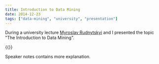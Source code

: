 ```yaml
---
title: Introduction to Data Mining
date: 2014-12-23
tags: ["data-mining", "university", "presentation"]
---
```


During a university lecture [Myroslav Rudnytskyi](https://www.linkedin.com/in/mrudnytskyi) and I presented the topic "The Introduction to Data Mining".

<!-- Presentation saved on Drive oleksandr.red [at] gmail.com -->
{{<gslides src="https://docs.google.com/presentation/d/e/2PACX-1vS47MH4bYAVC0nJjaBZ0m5J-RPCoojxJrhBVlFfDOUpnkwuhO_MV-IzoU7xbC3vB1YrgZIaDQiInBws/embed?start=false&loop=false&delayms=3000" >}}

Speaker notes contains more explanation.
